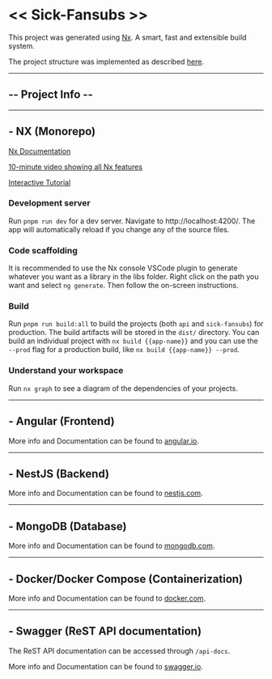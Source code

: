 # << Sick-Fansubs >>

This project was generated using [Nx](https://nx.dev). A smart, fast and extensible build system.

The project structure was implemented as described [here](https://gist.github.com/trungk18/7ef8766cafc05bc8fd87be22de6c5b12).

---

## -- Project Info --

---

## - NX (Monorepo)

[Nx Documentation](https://nx.dev/angular)

[10-minute video showing all Nx features](https://nx.dev/getting-started/intro)

[Interactive Tutorial](https://nx.dev/tutorial/01-create-application)

### Development server

Run `pnpm run dev` for a dev server. Navigate to http://localhost:4200/. The app will automatically reload if you change any of the source files.

### Code scaffolding

It is recommended to use the Nx console VSCode plugin to generate whatever you want as a library in the libs folder. Right click on the path you want and select `ng generate`. Then follow the on-screen instructions.

### Build

Run `pnpm run build:all` to build the projects (both `api` and `sick-fansubs`) for production. The build artifacts will be stored in the `dist/` directory. You can build an individual project with `nx build {{app-name}}` and you can use the `--prod` flag for a production build, like `nx build {{app-name}} --prod`.

### Understand your workspace

Run `nx graph` to see a diagram of the dependencies of your projects.

---

## - Angular (Frontend)

More info and Documentation can be found to [angular.io](https://angular.io/).

---

## - NestJS (Backend)

More info and Documentation can be found to [nestjs.com](https://nestjs.com/).

---

## - MongoDB (Database)

More info and Documentation can be found to [mongodb.com](https://www.mongodb.com/).

---

## - Docker/Docker Compose (Containerization)

More info and Documentation can be found to [docker.com](https://www.docker.com/).

---

## - Swagger (ReST API documentation)

The ReST API documentation can be accessed through `/api-docs`.

More info and Documentation can be found to [swagger.io](https://swagger.io/).

